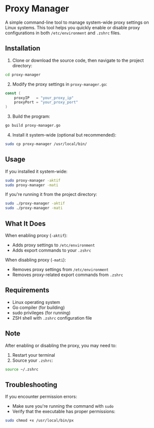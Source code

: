 # Proxy Manager

A simple command-line tool to manage system-wide proxy settings on Linux systems. This tool helps you quickly enable or disable proxy configurations in both `/etc/environment` and `.zshrc` files.

## Installation

1. Clone or download the source code, then navigate to the project directory:
```bash
cd proxy-manager
```

2. Modify the proxy settings in `proxy-manager.go`:
```go
const (
    proxyIP   = "your_proxy_ip"
    proxyPort = "your_proxy_port"
)
```

3. Build the program:
```bash
go build proxy-manager.go
```

4. Install it system-wide (optional but recommended):
```bash
sudo cp proxy-manager /usr/local/bin/
```

## Usage

If you installed it system-wide:
```bash
sudo proxy-manager -aktif
sudo proxy-manager -mati
```

If you're running it from the project directory:
```bash
sudo ./proxy-manager -aktif
sudo ./proxy-manager -mati
```

## What It Does

When enabling proxy (`-aktif`):
- Adds proxy settings to `/etc/environment`
- Adds export commands to your `.zshrc`

When disabling proxy (`-mati`):
- Removes proxy settings from `/etc/environment`
- Removes proxy-related export commands from `.zshrc`

## Requirements

- Linux operating system
- Go compiler (for building)
- sudo privileges (for running)
- ZSH shell with `.zshrc` configuration file

## Note

After enabling or disabling the proxy, you may need to:
1. Restart your terminal
2. Source your `.zshrc`:
```bash
source ~/.zshrc
```

## Troubleshooting

If you encounter permission errors:
- Make sure you're running the command with `sudo`
- Verify that the executable has proper permissions:
```bash
sudo chmod +x /usr/local/bin/px 
```
